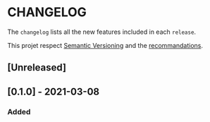 # CHANGELOG

The `changelog` lists all the new features included in each  `release`.

This projet respect [Semantic Versioning](https://semver.org/) and the [recommandations](https://keepachangelog.com/en/1.0.0/).

## [Unreleased]
## [0.1.0] - 2021-03-08
### Added